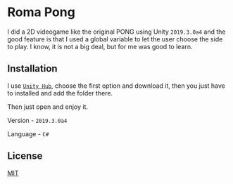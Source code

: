 # Roma Pong

I did a 2D videogame like the original PONG using Unity ```2019.3.0a4``` and the good feature is that I used a global variable to let the user choose the side to play. I know, it is not a big deal, but for me was good to learn.

## Installation

I use [ ```Unity Hub```](https://unity.com/es/download), choose the first option and download it, then you just have to installed and add the folder there.

Then just open and enjoy it.

Version - ```2019.3.0a4```

Language - ```C#```

## License
[MIT](https://choosealicense.com/licenses/mit/)